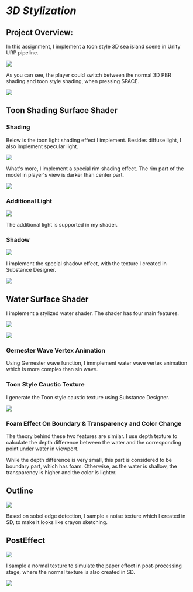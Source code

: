 # *3D Stylization*

## Project Overview:
In this assignment, I implement a toon style 3D sea island scene in Unity URP pipeline.

![](/Recordings/result.png)

As you can see, the player could switch between the normal 3D PBR shading and toon style shading, when pressing SPACE.

![](/Recordings/gif.gif)

## Toon Shading Surface Shader

### Shading

Below is the toon light shading effect I implement. Besides diffuse light, I also implement specular light.

![](/Recordings/1.png)

What's more, I implement a special rim shading effect. The rim part of the model in player's view is darker than center part.

![](/Recordings/4.png)

### Additional Light

![](/Recordings/2.png)

The additional light is supported in my shader.

### Shadow

![](/Recordings/3.png)

I implement the special shadow effect, with the texture I created in Substance Designer.

![](/Assets/Textures/MyShadow_7.png)

## Water Surface Shader

I implement a stylized water shader. The shader has four main features.

![](/Recordings/water.gif)

![](/Recordings/water.png)

### Gernester Wave Vertex Animation
Using Gernester wave function, I immplement water wave vertex animation which is more complex than sin wave.

### Toon Style Caustic Texture
I generate the Toon style caustic texture using Substance Designer.

![](/Assets/Textures/toon_caustic_1.png)

### Foam Effect On Boundary & Transparency and Color Change

The theory behind these two features are similar. I use depth texture to calculate the depth difference between the water and the corresponding point under water in viewport.

While the depth difference is very small, this part is considered to be boundary part, which has foam. Otherwise, as the water is shallow, the transparency is higher and the color is lighter.

## Outline

![](/Recordings/result_without_post.png)

Based on sobel edge detection, I sample a noise texture which I created in SD, to make it looks like crayon sketching.

## PostEffect

![](/Recordings/result.png)

I sample a normal texture to simulate the paper effect in post-processing stage, where the normal texture is also created in SD.

![](/Assets/Textures/paper_normal_1.png)